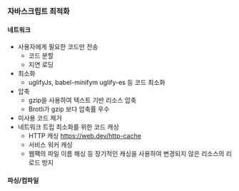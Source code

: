 ### 자바스크립트 최적화
#### 네트워크
- 사용자에게 필요한 코드만 전송
  - 코드 분할
  - 지연 로딩
- 최소화
  - uglifyJs, babel-minifym uglify-es 등 코드 최소화
- 압축
  - gzip을 사용하여 텍스트 기반 리소스 압축
  - Brotli가 gzip 보다 압축률 우수
- 미사용 코드 제거
- 네트워크 트립 최소화를 위한 코드 캐싱
  - HTTP 캐싱 https://web.dev/http-cache
  - 서비스 워커 캐싱
  - 웹팩의 파일 이름 해싱 등 장기적인 캐싱을 사용하여 변경되지 않은 리소스의 리로드 방지

#### 파싱/컴파일
